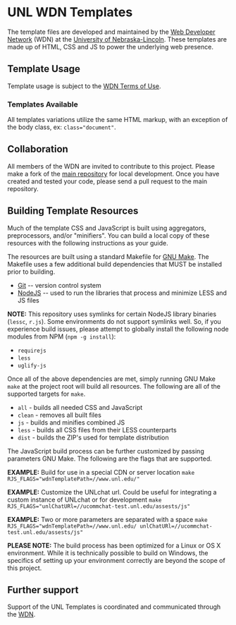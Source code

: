 # UNL WDN Templates

The template files are developed and maintained by the [Web Developer Network](http://wdn.unl.edu/) (WDN) at the [University of Nebraska-Lincoln](http://www.unl.edu/). These templates are made up of HTML, CSS and JS to power the underlying web presence.

## Template Usage

Template usage is subject to the [WDN Terms of Use](http://wdn.unl.edu/unledu-web-framework-terms-use).

### Templates Available

All templates variations utilize the same HTML markup, with an exception of the body class, ex: `class="document"`.

## Collaboration

All members of the WDN are invited to contribute to this project. Please make a fork of the [main repository](https://github.com/unl/wdntemplates) for local development. Once you have created and tested your code, please send a pull request to the main repository.

## Building Template Resources

Much of the template CSS and JavaScript is built using aggregators, preprocessors, and/or "minifiers". You can build a local copy of these resources with the following instructions as your guide.

The resources are built using a standard Makefile for [GNU Make](http://www.gnu.org/software/make/). The Makefile uses a few additional build dependencies that MUST be installed prior to building.

* [Git](http://git-scm.com/) -- version control system
* [NodeJS](http://www.nodejs.org/) -- used to run the libraries that process and minimize LESS and JS files

__NOTE:__ This repository uses symlinks for certain NodeJS library binaries (`lessc`, `r.js`). Some environments do not support symlinks well. So, if you experience build issues, please attempt to globally install the following node modules from NPM (`npm -g install`):

* `requirejs`
* `less`
* `uglify-js`

Once all of the above dependencies are met, simply running GNU Make `make` at the project root will build all resources. The following are all of the supported targets for `make`.

* `all` - builds all needed CSS and JavaScript
* `clean` - removes all built files
* `js` - builds and minifies combined JS
* `less` - builds all CSS files from their LESS counterparts
* `dist` - builds the ZIP's used for template distribution

The JavaScript build process can be further customized by passing parameters GNU Make. The following are the flags that are supported.

__EXAMPLE:__ Build for use in a special CDN or server location
`make RJS_FLAGS="wdnTemplatePath=//www.unl.edu/"`

__EXAMPLE:__ Customize the UNLchat url.  Could be useful for integrating a custom instance of UNLchat or for development
`make RJS_FLAGS="unlChatURl=//ucommchat-test.unl.edu/assests/js"`

__EXAMPLE:__ Two or more parameters are separated with a space
`make RJS_FLAGS="wdnTemplatePath=//www.unl.edu/ unlChatURl=//ucommchat-test.unl.edu/assests/js"`

__PLEASE NOTE:__ The build process has been optimized for a Linux or OS X environment. While it is technically possible to build on Windows, the specifics of setting up your environment correctly are beyond the scope of this project.

## Further support

Support of the UNL Templates is coordinated and communicated through the [WDN](http://wdn.unl.edu/).